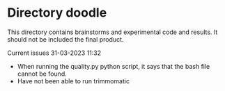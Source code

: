 # Directory doodle

This directory contains brainstorms and experimental code and results. It should not be included the final product.

Current issues 31-03-2023 11:32
- When running the quality.py python script, it says that the bash file cannot be found.
- Have not been able to run trimmomatic
